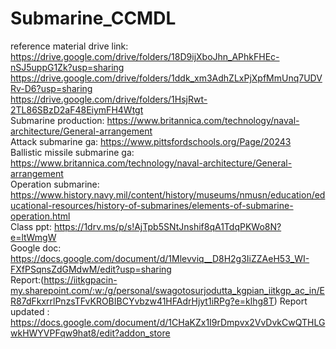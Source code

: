 
# Submarine_CCMDL

reference material drive link: https://drive.google.com/drive/folders/18D9ijXboJhn_APhkFHEc-nSJ5uppG1Zk?usp=sharing<br/>
https://drive.google.com/drive/folders/1ddk_xm3AdhZLxPjXpfMmUnq7UDVRv-D6?usp=sharing<br/>
https://drive.google.com/drive/folders/1HsjRwt-2TL86SBzD2aF48EiymFH4Wtgt<br/>
Submarine production: https://www.britannica.com/technology/naval-architecture/General-arrangement<br/>
Attack submarine ga: https://www.pittsfordschools.org/Page/20243<br/>
Ballistic missile submarine ga: https://www.britannica.com/technology/naval-architecture/General-arrangement<br/>
Operation submarine: https://www.history.navy.mil/content/history/museums/nmusn/education/educational-resources/history-of-submarines/elements-of-submarine-operation.html<br/>
Class ppt: https://1drv.ms/p/s!AjTpb5SNtJnshif8qA1TdqPKWo8N?e=ltWmgW<br/>
Google doc: https://docs.google.com/document/d/1Mlevviq__D8H2g3IiZZAeH53_WI-FXfPSqnsZdGMdwM/edit?usp=sharing <br/>
Report:(https://iitkgpacin-my.sharepoint.com/:w:/g/personal/swagotosurjodutta_kgpian_iitkgp_ac_in/ER87dFkxrrlPnzsTFvKROBIBCYvbzw41HFAdrHjyt1iRPg?e=klhg8T)
Report updated : https://docs.google.com/document/d/1CHaKZx1I9rDmpvx2VvDvkCwQTHLGwkHWYVPFqw9hat8/edit?addon_store

